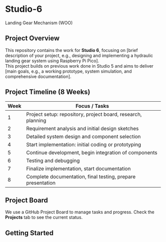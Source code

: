 # Studio-6
Landing Gear Mechanism (WOO)
## Project Overview
This repository contains the work for **Studio 6**, focusing on [brief description of your project, e.g., designing and implementing a hydraulic landing gear system using Raspberry Pi Pico].  
This project builds on previous work done in Studio 5 and aims to deliver [main goals, e.g., a working prototype, system simulation, and comprehensive documentation].

## Project Timeline (8 Weeks)
| Week | Focus / Tasks                                                 |
|-------|------------------------------------------------------------  |
| 1     | Project setup: repository, project board, research, planning |
| 2     | Requirement analysis and initial design sketches             |
| 3     | Detailed system design and component selection               |
| 4     | Start implementation: initial coding or prototyping          |
| 5     | Continue development, begin integration of components        |
| 6     | Testing and debugging                                        |
| 7     | Finalize implementation, start documentation                 |
| 8     | Complete documentation, final testing, prepare presentation  |

## Project Board
We use a GitHub Project Board to manage tasks and progress. Check the **Projects** tab to see the current status.

## Getting Started


